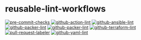 # reusable-lint-workflows

[![pre-commit-checks](https://github.com/nkbinnovations/reusable-lint-workflows/actions/workflows/pre-commit-checks.yaml/badge.svg)](https://github.com/nkbinnovations/reusable-lint-workflows/actions/workflows/pre-commit-checks.yaml)
[![github-action-lint](https://github.com/nkbinnovations/reusable-lint-workflows/actions/workflows/github-action-lint.yaml/badge.svg)](https://github.com/nkbinnovations/reusable-lint-workflows/actions/workflows/github-action-lint.yaml)
[![github-ansible-lint](https://github.com/nkbinnovations/reusable-lint-workflows/actions/workflows/github-ansible-lint.yaml/badge.svg)](https://github.com/nkbinnovations/reusable-lint-workflows/actions/workflows/github-ansible-lint.yaml)
[![github-packer-lint](https://github.com/nkbinnovations/reusable-lint-workflows/actions/workflows/github-packer-lint.yaml/badge.svg)](https://github.com/nkbinnovations/reusable-lint-workflows/actions/workflows/github-packer-lint.yaml)
[![github-packer-lint](https://github.com/nkbinnovations/reusable-lint-workflows/actions/workflows/github-packer-lint.yaml/badge.svg)](https://github.com/nkbinnovations/reusable-lint-workflows/actions/workflows/github-packer-lint.yaml)
[![github-terraform-lint](https://github.com/nkbinnovations/reusable-lint-workflows/actions/workflows/github-terraform-lint.yaml/badge.svg)](https://github.com/nkbinnovations/reusable-lint-workflows/actions/workflows/github-terraform-lint.yaml)
[![pull-request-labeler](https://github.com/nkbinnovations/reusable-lint-workflows/actions/workflows/labeler.yaml/badge.svg)](https://github.com/nkbinnovations/reusable-lint-workflows/actions/workflows/labeler.yaml)
[![github-yaml-lint](https://github.com/nkbinnovations/reusable-lint-workflows/actions/workflows/github-yaml-lint.yaml/badge.svg)](https://github.com/nkbinnovations/reusable-lint-workflows/actions/workflows/github-yaml-lint.yaml)
